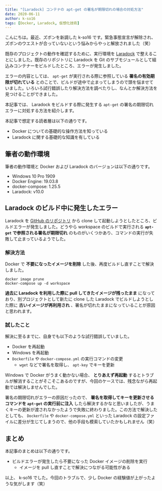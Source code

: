 ```yaml
---
title: "[Laradock] コンテナの apt-get の署名が期限切れの場合の対処方法"
date: 2020-06-11
author: k-so16
tags: [Docker, Laradock, 仮想化技術]
---
```


こんにちは。最近、ズボンを新調した k-so16 です。緊急事態宣言が解除され、ズボンのウエストが合っていないという悩みからやっと解放されました（笑）

既存のプロジェクトの動作を確認するために、実行環境を [Laradock](http://laradock.io/) で整えることにしました。既存のリポジトリに Laradock を Git のサブモジュールとして組込みコンテナーをビルドしたところ、エラーが発生しました。

エラーの内容としては、 `apt-get` が実行される際に参照している **署名の有効期限が切れている** とのことで、ビルドが途中で止まってしまうので頭を悩ませていました。いろいろ試行錯誤したり解決方法を調べたりし、なんとか解決方法を見つけることができました。

本記事では、 Laradock をビルドする際に発生する `apt-get` の署名の期限切れエラーに対処する方法を紹介します。

本記事で想定する読者層は以下の通りです。

- Docker についての基礎的な操作方法を知っている
- Laradock に関する基礎的な知識を有している

## 筆者の動作環境

筆者の動作環境と Docker および Laradock のバージョンは以下の通りです。

- Windows 10 Pro 1909
- Docker Engine: 19.03.8
- docker-compose: 1.25.5
- Laradock: v10.0

## Laradock のビルド中に発生したエラー

Laradock を [GitHub のリポジトリ](https://github.com/laradock/laradock) から clone して起動しようとしたところ、ビルドエラーが発生しました。どうやら workspace のビルドで実行される **`apt-get` で参照される署名が期限切れ** のものがいくつかあり、コマンドの実行が失敗して止まっているようでした。

### 解決方法

Docker で **不要になったイメージを削除** した後、再度ビルドし直すことで解決しました。

```bash:title=不要になったイメージを削除したあとにコンテナを再度立ち上げ
docker image prune
docker-compose up -d workspace 
```

**過去に Laradock を利用した際に pull してきたイメージが残ったまま** になっており、別プロジェクトとして新たに clone した Laradock でビルドしようとした際に **古いイメージが再利用され** 、署名が切れたままになっていることが原因と思われます。

### 試したこと

解決に至るまでに、自身でも以下のような試行錯誤していました。

- Docker を再起動
- Windows を再起動
- `Dockerfile` や `docker-compose.yml` の実行コマンドの変更
    - `wget` などで署名を取得し、 `apt-key` でキーを更新

Windows で Docker がうまく動かない場合、 **とりあえず再起動** するとトラブルが解消することがそこそこあるのですが、今回のケースでは、残念ながら再起動では解決しませんでした。

署名の期限切れがエラーの原因だったので、 **署名を取得してキーを更新させるコマンドを `apt-get` の実行前に注入** したら解決するかなと思いましたが、うまくキーの更新が渡されなかったようで失敗に終わりました。この方法で解決したとしても、 `Dockerfile` や `docker-compose.yml` といった Laradock の設定ファイルに差分が生じてしまうので、他の手段も模索していたかもしれません（笑）

## まとめ

本記事のまとめは以下の通りです。

- ビルドエラーが発生したら不要になった Docker イメージの削除を実行
    - イメージを pull し直すことで解決につながる可能性がある

以上、 k-so16 でした。今回のトラブルで、少し Docker の経験値が上がったような気がします（笑）